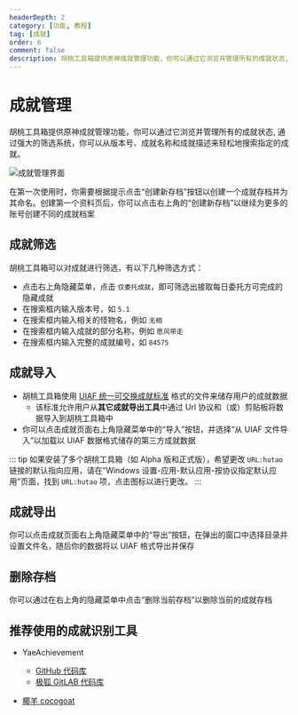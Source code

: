 ```yaml
---
headerDepth: 2
category: [功能, 教程]
tag: [成就]
order: 6
comment: false
description: 胡桃工具箱提供原神成就管理功能，你可以通过它浏览并管理所有的成就状态, 通过强大的筛选系统，你可以从版本号、成就名称和成就描述来轻松地搜索指定的成就。
---
```


# 成就管理

胡桃工具箱提供原神成就管理功能，你可以通过它浏览并管理所有的成就状态, 通过强大的筛选系统，你可以从版本号、成就名称和成就描述来轻松地搜索指定的成就。

<!-- more -->

![成就管理界面](https://img.alicdn.com/imgextra/i1/1797064093/O1CN01fApvim1g6e0xyGQvS_!!1797064093.png_.webp)

在第一次使用时，你需要根据提示点击“创建新存档”按钮以创建一个成就存档并为其命名。创建第一个资料页后，你可以点击右上角的“创建新存档”以继续为更多的账号创建不同的成就档案

## 成就筛选

胡桃工具箱可以对成就进行筛选，有以下几种筛选方式：
- 点击右上角隐藏菜单，点击 `仅委托成就`，即可筛选出接取每日委托方可完成的隐藏成就
- 在搜索框内输入版本号，如 `5.1`
- 在搜索框内输入相关的怪物名，例如 `无相`
- 在搜索框内输入成就的部分名称，例如 `愿风带走`
- 在搜索框内输入完整的成就编号，如 `84575`

## 成就导入 <Badge text="UIAF" type="info" />

- 胡桃工具箱使用 [UIAF 统一可交换成就标准](https://uigf.org/zh/standards/uiaf.html) 格式的文件来储存用户的成就数据
  - 该标准允许用户从**其它成就导出工具**中通过 Url 协议和（或）剪贴板将数据导入到胡桃工具箱中
- 你可以点击成就页面右上角隐藏菜单中的“导入”按钮，并选择“从 UIAF 文件导入”以加载以 UIAF 数据格式储存的第三方成就数据

::: tip
如果安装了多个胡桃工具箱（如 Alpha 版和正式版），希望更改 `URL:hutao` 链接的默认指向应用，请在“Windows 设置-应用-默认应用-按协议指定默认应用”页面，找到 `URL:hutao` 项，点击图标以进行更改。
:::

## 成就导出 <Badge text="UIAF" type="info" />

你可以点击成就页面右上角隐藏菜单中的“导出”按钮，在弹出的窗口中选择目录并设置文件名，随后你的数据将以 UIAF 格式导出并保存

## 删除存档

你可以通过在右上角的隐藏菜单中点击“删除当前存档”以删除当前的成就存档

## 推荐使用的成就识别工具

- YaeAchievement <Badge text="成就识别" type="tip" />

  - [GitHub 代码库](https://github.com/HolographicHat/YaeAchievement)
  - [极狐 GitLAB 代码库](https://jihulab.com/DGP-Studio/YaeAchievement)

- [椰羊 cocogoat](https://cocogoat.work/) <Badge text="成就攻略" type="tip" />
